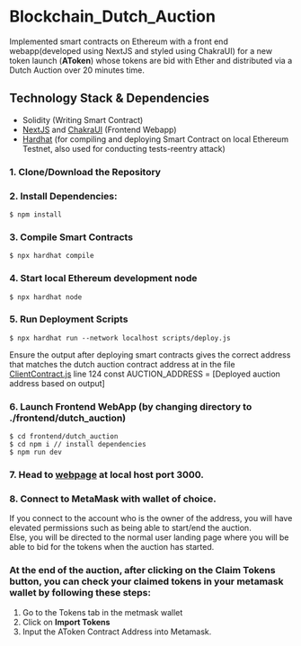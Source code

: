 # Blockchain_Dutch_Auction

Implemented smart contracts on Ethereum with a front end webapp(developed using NextJS and styled using ChakraUI) for a new token launch (**AToken**) whose tokens are bid with Ether and distributed via a Dutch Auction over 20 minutes time.

## Technology Stack & Dependencies

- Solidity (Writing Smart Contract)
- [NextJS](https://nextjs.org/) and [ChakraUI](https://chakra-ui.com/) (Frontend Webapp)
- [Hardhat](https://hardhat.org/) (for compiling and deploying Smart Contract on local Ethereum Testnet, also used for conducting tests-reentry attack)

### 1. Clone/Download the Repository

### 2. Install Dependencies:

```
$ npm install
```

### 3. Compile Smart Contracts

```
$ npx hardhat compile
```

### 4. Start local Ethereum development node

```
$ npx hardhat node
```

### 5. Run Deployment Scripts

```
$ npx hardhat run --network localhost scripts/deploy.js
```

Ensure the output after deploying smart contracts gives the correct address that matches the dutch auction contract address at in the file [ClientContract.js](./frontend/dutch_auction/src/app/ClientContracts.js?plain=124) line 124 const AUCTION_ADDRESS = [Deployed auction address based on output]

### 6. Launch Frontend WebApp (by changing directory to ./frontend/dutch_auction)

```
$ cd frontend/dutch_auction
$ cd npm i // install dependencies
$ npm run dev
```

### 7. Head to [webpage](http://localhost:3000) at local host port 3000.

### 8. Connect to MetaMask with wallet of choice.

If you connect to the account who is the owner of the address, you will have elevated permissions such as being able to start/end the auction. <br>
Else, you will be directed to the normal user landing page where you will be able to bid for the tokens when the auction has started.


### At the end of the auction, after clicking on the **Claim Tokens button**, you can check your claimed tokens in your metamask wallet by following these steps: 
1. Go to the Tokens tab in the metmask wallet
2. Click on **Import Tokens** 
3. Input the AToken Contract Address into Metamask. 